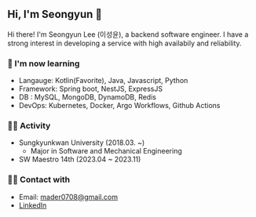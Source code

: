 ## Hi, I'm Seongyun 🤗
Hi there! I'm Seongyun Lee (이성윤), a backend software engineer. I have a strong interest in developing a service with high availabily and reliability.


### 🤔 I'm now learning
- Langauge: Kotlin(Favorite), Java, Javascript, Python
- Framework: Spring boot, NestJS, ExpressJS
- DB : MySQL, MongoDB, DynamoDB, Redis
- DevOps: Kubernetes, Docker, Argo Workflows, Github Actions

### 🧑‍💻 Activity 
- Sungkyunkwan University (2018.03. ~)
  - Major in Software and Mechanical Engineering
- SW Maestro 14th (2023.04 ~ 2023.11)

### 🙋‍♂️ Contact with 
- Email: mader0708@gmail.com
- [LinkedIn](https://www.linkedin.com/in/seongyun-lee-66b023128/)


